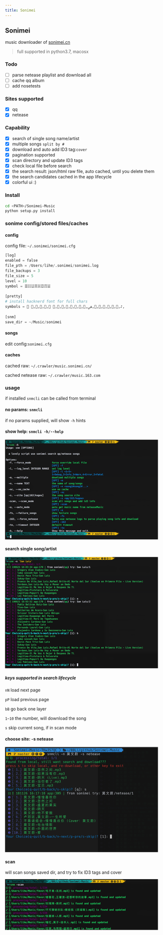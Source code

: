 ```yaml
---
title: Sonimei
---
```


## Sonimei

music downloader of [sonimei.cn](http://music.sonimei.cn/)

> full supported in python3.7, macosx

### Todo

- [ ] parse netease playlist and download all
- [ ] cache qq album
- [ ] add nosetests

### Sites supported

- [x] qq
- [x] netease

### Capability

- [x] search of single song name/artist
- [x] multiple songs `split by #`
- [x] download and auto add ID3 tag:`cover`
- [x] pagination supported
- [x] scan directory and update ID3 tags
- [x] check local file before search
- [x] the search result: json/html raw file, auto cached, until you delete them
- [x] the search candidates cached in the app lifecycle
- [x] colorful ui :)

### Install

```bash
cd <PATH>/Sonimei-Music
python setup.py install
```

### sonime config/stored files/caches

#### config

config file: `~/.sonimei/sonimei.cfg`

```python
[log]
enabled = false
file_pth = /Users/lihe/.sonimei/sonimei.log
file_backups = 3
file_size = 5
level = 10
symbol = ☰☷☳☴☵☲☶☱

[pretty]
# install hacknerd font for full chars
symbols =  ,,,, ,,,,,,,,ﴖ,,,,,,,♪,

[snm]
save_dir = ~/Music/sonimei
```

#### songs

edit config:`sonimei.cfg`

#### caches

cached raw: `~/.crawler/music.sonimei.cn/` 

cached netease raw: `~/.crawler/music.163.com`

### usage

if installed `snmcli` can be called from terminal

#### no params: `snmcli`

if no params supplied, will show `-h` hints

#### show help: `snmcli -h/--help`

![help](https://github.com/coghost/Sonimei-Music/blob/master/docs/images/help.png)

#### search single song/artist

![search_n_b](https://github.com/coghost/Sonimei-Music/blob/master/docs/images/search_n_b.png)

##### keys supported in search lifecycle

`nN` load next page

`pP` load previous page

`bB` go back one layer

`1~10` the number, will download the song

`s` skip current song, if in scan mode

#### choose site: -s netease

![from_netease](https://github.com/coghost/Sonimei-Music/blob/master/docs/images/from_netease.png)

#### scan

will scan songs saved dir, and try to fix ID3 tags and cover

![scan](https://github.com/coghost/Sonimei-Music/blob/master/docs/images/scan.png)

